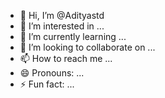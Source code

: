 - 👋 Hi, I’m @Adityastd
- 👀 I’m interested in ...
- 🌱 I’m currently learning ...
- 💞️ I’m looking to collaborate on ...
- 📫 How to reach me ...
- 😄 Pronouns: ...
- ⚡ Fun fact: ...

<!---
Adityastd/Adityastd is a ✨ special ✨ repository because its `README.md` (this file) appears on your GitHub profile.
You can click the Preview link to take a look at your changes.
--->
